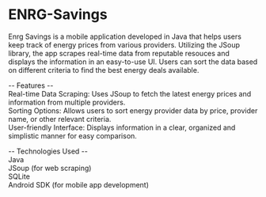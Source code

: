 # ENRG-Savings
Enrg Savings is a mobile application developed in Java that helps users keep track of energy prices from various providers.
Utilizing the JSoup library, the app scrapes real-time data from reputable resouces and displays the information in an easy-to-use UI.
Users can sort the data based on different criteria to find the best energy deals available.

-- Features --<br />
Real-time Data Scraping: Uses JSoup to fetch the latest energy prices and information from multiple providers.<br />
Sorting Options: Allows users to sort energy provider data by price, provider name, or other relevant criteria.<br />
User-friendly Interface: Displays information in a clear, organized and simplistic manner for easy comparison.

-- Technologies Used --<br />
Java<br />
JSoup (for web scraping)<br />
SQLite<br />
Android SDK (for mobile app development)
